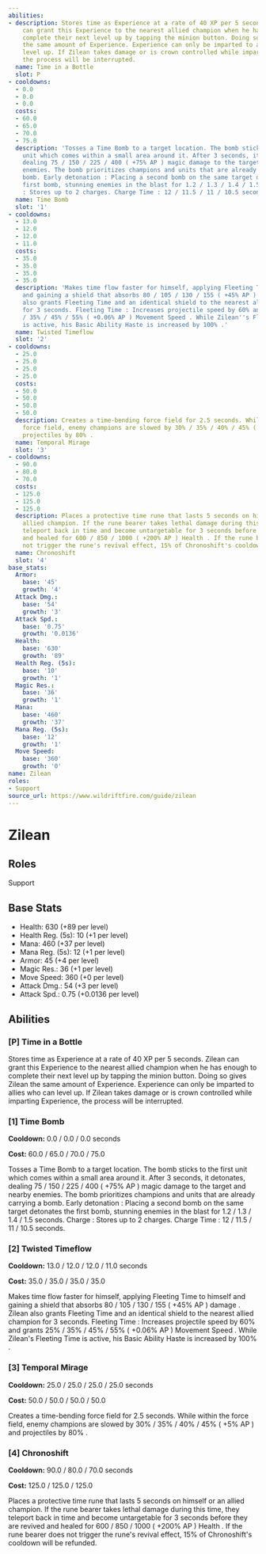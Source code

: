 ```yaml
---
abilities:
- description: Stores time as Experience at a rate of 40 XP per 5 seconds. Zilean
    can grant this Experience to the nearest allied champion when he has enough to
    complete their next level up by tapping the minion button. Doing so gives Zilean
    the same amount of Experience. Experience can only be imparted to allies who can
    level up. If Zilean takes damage or is crown controlled while imparting Experience,
    the process will be interrupted.
  name: Time in a Bottle
  slot: P
- cooldowns:
  - 0.0
  - 0.0
  - 0.0
  costs:
  - 60.0
  - 65.0
  - 70.0
  - 75.0
  description: 'Tosses a Time Bomb to a target location. The bomb sticks to the first
    unit which comes within a small area around it. After 3 seconds, it detonates,
    dealing 75 / 150 / 225 / 400 ( +75% AP ) magic damage to the target and nearby
    enemies. The bomb prioritizes champions and units that are already carrying a
    bomb. Early detonation : Placing a second bomb on the same target detonates the
    first bomb, stunning enemies in the blast for 1.2 / 1.3 / 1.4 / 1.5 seconds. Charge
    : Stores up to 2 charges. Charge Time : 12 / 11.5 / 11 / 10.5 seconds.'
  name: Time Bomb
  slot: '1'
- cooldowns:
  - 13.0
  - 12.0
  - 12.0
  - 11.0
  costs:
  - 35.0
  - 35.0
  - 35.0
  - 35.0
  description: 'Makes time flow faster for himself, applying Fleeting Time to himself
    and gaining a shield that absorbs 80 / 105 / 130 / 155 ( +45% AP ) damage . Zilean
    also grants Fleeting Time and an identical shield to the nearest allied champion
    for 3 seconds. Fleeting Time : Increases projectile speed by 60% and grants 25%
    / 35% / 45% / 55% ( +0.06% AP ) Movement Speed . While Zilean''s Fleeting Time
    is active, his Basic Ability Haste is increased by 100% .'
  name: Twisted Timeflow
  slot: '2'
- cooldowns:
  - 25.0
  - 25.0
  - 25.0
  - 25.0
  costs:
  - 50.0
  - 50.0
  - 50.0
  - 50.0
  description: Creates a time-bending force field for 2.5 seconds. While within the
    force field, enemy champions are slowed by 30% / 35% / 40% / 45% ( +5% AP ) and
    projectiles by 80% .
  name: Temporal Mirage
  slot: '3'
- cooldowns:
  - 90.0
  - 80.0
  - 70.0
  costs:
  - 125.0
  - 125.0
  - 125.0
  description: Places a protective time rune that lasts 5 seconds on himself or an
    allied champion. If the rune bearer takes lethal damage during this time, they
    teleport back in time and become untargetable for 3 seconds before they are revived
    and healed for 600 / 850 / 1000 ( +200% AP ) Health . If the rune bearer does
    not trigger the rune's revival effect, 15% of Chronoshift's cooldown will be refunded.
  name: Chronoshift
  slot: '4'
base_stats:
  Armor:
    base: '45'
    growth: '4'
  Attack Dmg.:
    base: '54'
    growth: '3'
  Attack Spd.:
    base: '0.75'
    growth: '0.0136'
  Health:
    base: '630'
    growth: '89'
  Health Reg. (5s):
    base: '10'
    growth: '1'
  Magic Res.:
    base: '36'
    growth: '1'
  Mana:
    base: '460'
    growth: '37'
  Mana Reg. (5s):
    base: '12'
    growth: '1'
  Move Speed:
    base: '360'
    growth: '0'
name: Zilean
roles:
- Support
source_url: https://www.wildriftfire.com/guide/zilean
---
```


# Zilean

## Roles

Support

## Base Stats

- Health: 630 (+89 per level)
- Health Reg. (5s): 10 (+1 per level)
- Mana: 460 (+37 per level)
- Mana Reg. (5s): 12 (+1 per level)
- Armor: 45 (+4 per level)
- Magic Res.: 36 (+1 per level)
- Move Speed: 360 (+0 per level)
- Attack Dmg.: 54 (+3 per level)
- Attack Spd.: 0.75 (+0.0136 per level)

## Abilities

### [P] Time in a Bottle

Stores time as Experience at a rate of 40 XP per 5 seconds. Zilean can grant this Experience to the nearest allied champion when he has enough to complete their next level up by tapping the minion button. Doing so gives Zilean the same amount of Experience. Experience can only be imparted to allies who can level up. If Zilean takes damage or is crown controlled while imparting Experience, the process will be interrupted.

### [1] Time Bomb

**Cooldown:** 0.0 / 0.0 / 0.0 seconds

**Cost:** 60.0 / 65.0 / 70.0 / 75.0

Tosses a Time Bomb to a target location. The bomb sticks to the first unit which comes within a small area around it. After 3 seconds, it detonates, dealing 75 / 150 / 225 / 400 ( +75% AP ) magic damage to the target and nearby enemies. The bomb prioritizes champions and units that are already carrying a bomb. Early detonation : Placing a second bomb on the same target detonates the first bomb, stunning enemies in the blast for 1.2 / 1.3 / 1.4 / 1.5 seconds. Charge : Stores up to 2 charges. Charge Time : 12 / 11.5 / 11 / 10.5 seconds.

### [2] Twisted Timeflow

**Cooldown:** 13.0 / 12.0 / 12.0 / 11.0 seconds

**Cost:** 35.0 / 35.0 / 35.0 / 35.0

Makes time flow faster for himself, applying Fleeting Time to himself and gaining a shield that absorbs 80 / 105 / 130 / 155 ( +45% AP ) damage . Zilean also grants Fleeting Time and an identical shield to the nearest allied champion for 3 seconds. Fleeting Time : Increases projectile speed by 60% and grants 25% / 35% / 45% / 55% ( +0.06% AP ) Movement Speed . While Zilean's Fleeting Time is active, his Basic Ability Haste is increased by 100% .

### [3] Temporal Mirage

**Cooldown:** 25.0 / 25.0 / 25.0 / 25.0 seconds

**Cost:** 50.0 / 50.0 / 50.0 / 50.0

Creates a time-bending force field for 2.5 seconds. While within the force field, enemy champions are slowed by 30% / 35% / 40% / 45% ( +5% AP ) and projectiles by 80% .

### [4] Chronoshift

**Cooldown:** 90.0 / 80.0 / 70.0 seconds

**Cost:** 125.0 / 125.0 / 125.0

Places a protective time rune that lasts 5 seconds on himself or an allied champion. If the rune bearer takes lethal damage during this time, they teleport back in time and become untargetable for 3 seconds before they are revived and healed for 600 / 850 / 1000 ( +200% AP ) Health . If the rune bearer does not trigger the rune's revival effect, 15% of Chronoshift's cooldown will be refunded.

